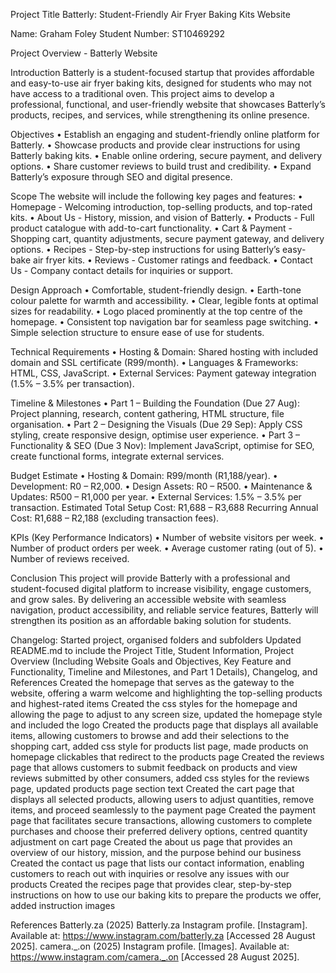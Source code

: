 Project Title
Batterly: Student-Friendly Air Fryer Baking Kits Website

Name: Graham Foley
Student Number: ST10469292

Project Overview - Batterly Website

Introduction
Batterly is a student-focused startup that provides affordable and easy-to-use air fryer baking kits, designed for students who may not have access to a traditional oven. This project aims to develop a professional, functional, and user-friendly website that showcases Batterly’s products, recipes, and services, while strengthening its online presence.

Objectives
•	Establish an engaging and student-friendly online platform for Batterly.
•	Showcase products and provide clear instructions for using Batterly baking kits.
•	Enable online ordering, secure payment, and delivery options.
•	Share customer reviews to build trust and credibility.
•	Expand Batterly’s exposure through SEO and digital presence.

Scope
The website will include the following key pages and features:
•	Homepage - Welcoming introduction, top-selling products, and top-rated kits.
•	About Us - History, mission, and vision of Batterly.
•	Products - Full product catalogue with add-to-cart functionality.
•	Cart & Payment - Shopping cart, quantity adjustments, secure payment gateway, and delivery options.
•	Recipes - Step-by-step instructions for using Batterly’s easy-bake air fryer kits.
•	Reviews - Customer ratings and feedback.
•	Contact Us - Company contact details for inquiries or support.

Design Approach
•	Comfortable, student-friendly design.
•	Earth-tone colour palette for warmth and accessibility.
•	Clear, legible fonts at optimal sizes for readability.
•	Logo placed prominently at the top centre of the homepage.
•	Consistent top navigation bar for seamless page switching.
•	Simple selection structure to ensure ease of use for students.

Technical Requirements
•	Hosting & Domain: Shared hosting with included domain and SSL certificate (R99/month).
•	Languages & Frameworks: HTML, CSS, JavaScript.
•	External Services: Payment gateway integration (1.5% – 3.5% per transaction).

Timeline & Milestones
•	Part 1 – Building the Foundation (Due 27 Aug): Project planning, research, content gathering, HTML structure, file organisation.
•	Part 2 – Designing the Visuals (Due 29 Sep): Apply CSS styling, create responsive design, optimise user experience.
•	Part 3 – Functionality & SEO (Due 3 Nov): Implement JavaScript, optimise for SEO, create functional forms, integrate external services.

Budget Estimate
•	Hosting & Domain: R99/month (R1,188/year).
•	Development: R0 – R2,000.
•	Design Assets: R0 – R500.
•	Maintenance & Updates: R500 – R1,000 per year.
•	External Services: 1.5% – 3.5% per transaction.
Estimated Total Setup Cost: R1,688 – R3,688
Recurring Annual Cost: R1,688 – R2,188 (excluding transaction fees).

KPIs (Key Performance Indicators)
•	Number of website visitors per week.
•	Number of product orders per week.
•	Average customer rating (out of 5).
•	Number of reviews received.

Conclusion
This project will provide Batterly with a professional and student-focused digital platform to increase visibility, engage customers, and grow sales. By delivering an accessible website with seamless navigation, product accessibility, and reliable service features, Batterly will strengthen its position as an affordable baking solution for students.

Changelog:
Started project, organised folders and subfolders
Updated README.md to include the Project Title, Student Information, Project Overview (Including Website Goals and Objectives, Key Feature and Functionality, Timeline and Milestones, and Part 1 Details), Changelog, and References
Created the homepage that serves as the gateway to the website, offering a warm welcome and highlighting the top-selling products and highest-rated items
Created the css styles for the homepage and allowing the page to adjust to any screen size, updated the homepage style and included the logo
Created the products page that displays all available items, allowing customers to browse and add their selections to the shopping cart, added css style for products list page, made products on homepage clickables that redirect to the products page
Created the reviews page that allows customers to submit feedback on products and view reviews submitted by other consumers, added css styles for the reviews page, updated products page section text
Created the cart page that displays all selected products, allowing users to adjust quantities, remove items, and proceed seamlessly to the payment page
Created the payment page that facilitates secure transactions, allowing customers to complete purchases and choose their preferred delivery options, centred quantity adjustment on cart page
Created the about us page that provides an overview of our history, mission, and the purpose behind our business
Created the contact us page that lists our contact information, enabling customers to reach out with inquiries or resolve any issues with our products
Created the recipes page that provides clear, step-by-step instructions on how to use our baking kits to prepare the products we offer, added instruction images

References
Batterly.za (2025) Batterly.za Instagram profile. [Instagram]. Available at: https://www.instagram.com/batterly.za [Accessed 28 August 2025].
camera._.on (2025) Instagram profile. [Images]. Available at: https://www.instagram.com/camera._.on [Accessed 28 August 2025].